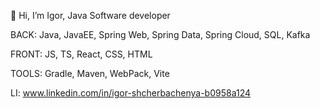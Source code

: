 👋 Hi, I’m Igor, Java Software developer

BACK: Java, JavaEE, Spring Web, Spring Data, Spring Cloud, SQL, Kafka

FRONT: JS, TS, React, CSS, HTML

TOOLS: Gradle, Maven, WebPack, Vite

LI: www.linkedin.com/in/igor-shcherbachenya-b0958a124
